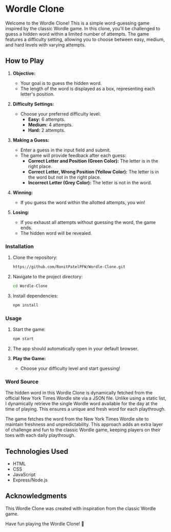 # Wordle Clone

Welcome to the Wordle Clone! This is a simple word-guessing game inspired by the classic Wordle game. In this clone, you'll be challenged to guess a hidden word within a limited number of attempts. The game features a difficulty setting, allowing you to choose between easy, medium, and hard levels with varying attempts.

## How to Play

1. **Objective:**
   - Your goal is to guess the hidden word.
   - The length of the word is displayed as a box, representing each letter's position.

2. **Difficulty Settings:**
   - Choose your preferred difficulty level:
     - **Easy:** 6 attempts.
     - **Medium:** 4 attempts.
     - **Hard:** 2 attempts.

3. **Making a Guess:**
   - Enter a guess in the input field and submit.
   - The game will provide feedback after each guess:
     - **Correct Letter and Position (Green Color):** The letter is in the right place.
     - **Correct Letter, Wrong Position (Yellow Color):** The letter is in the word but not in the right place.
     - **Incorrect Letter (Grey Color):** The letter is not in the word.

4. **Winning:**
   - If you guess the word within the allotted attempts, you win!

5. **Losing:**
   - If you exhaust all attempts without guessing the word, the game ends.
   - The hidden word will be revealed.

### Installation

1. Clone the repository:

   ```bash
   https://github.com/RonitPatelPFW/Wordle-Clone.git
   ```

2. Navigate to the project directory:

   ```bash
   cd Wordle-Clone
   ```

3. Install dependencies:

   ```bash
   npm install
   ```

### Usage

1. Start the game:

   ```bash
   npm start
   ```

2. The app should automatically open in your default browser.

3. **Play the Game:**
   - Choose your difficulty level and start guessing!

### Word Source

The hidden word in this Wordle Clone is dynamically fetched from the official New York Times Wordle site via a JSON file. Unlike using a static list, I dynamically retrieve the single Wordle word available for the day at the time of playing. This ensures a unique and fresh word for each playthrough.

The game fetches the word from the New York Times Wordle site to maintain freshness and unpredictability. This approach adds an extra layer of challenge and fun to the classic Wordle game, keeping players on their toes with each daily playthrough.

## Technologies Used

- HTML
- CSS
- JavaScript
- Express/Node.js


## Acknowledgments

This Wordle Clone was created with inspiration from the classic Wordle game. 

Have fun playing the Wordle Clone! 🎉
